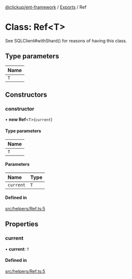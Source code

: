 [@clickup/ent-framework](../README.md) / [Exports](../modules.md) / Ref

# Class: Ref<T\>

See SQLClient#withShard() for reasons of having this class.

## Type parameters

| Name |
| :------ |
| `T` |

## Constructors

### constructor

• **new Ref**<`T`\>(`current`)

#### Type parameters

| Name |
| :------ |
| `T` |

#### Parameters

| Name | Type |
| :------ | :------ |
| `current` | `T` |

#### Defined in

[src/helpers/Ref.ts:5](https://github.com/clickup/ent-framework/blob/master/src/helpers/Ref.ts#L5)

## Properties

### current

• **current**: `T`

#### Defined in

[src/helpers/Ref.ts:5](https://github.com/clickup/ent-framework/blob/master/src/helpers/Ref.ts#L5)
